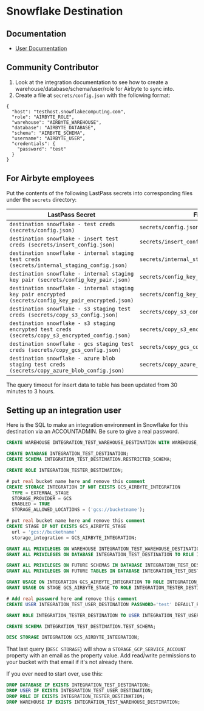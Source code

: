 # Snowflake Destination

## Documentation
* [User Documentation](https://docs.airbyte.com/integrations/destinations/snowflake)

## Community Contributor
1. Look at the integration documentation to see how to create a warehouse/database/schema/user/role for Airbyte to sync into.
1. Create a file at `secrets/config.json` with the following format:
```
{
  "host": "testhost.snowflakecomputing.com",
  "role": "AIRBYTE_ROLE",
  "warehouse": "AIRBYTE_WAREHOUSE",
  "database": "AIRBYTE_DATABASE",
  "schema": "AIRBYTE_SCHEMA",
  "username": "AIRBYTE_USER",
  "credentials": {
    "password": "test"
  }
}
```

## For Airbyte employees

Put the contents of the following LastPass secrets into corresponding files under the `secrets` directory:

| LastPass Secret | File |
| --- | --- |
| `destination snowflake - test creds (secrets/config.json)` | `secrets/config.json` |
| `destination snowflake - insert test creds (secrets/insert_config.json)` | `secrets/insert_config.json` |
| `destination snowflake - internal staging test creds (secrets/internal_staging_config.json)` | `secrets/internal_staging_config.json` |
| `destination snowflake - internal staging key pair (secrets/config_key_pair.json)` | `secrets/config_key_pair.json` |
| `destination snowflake - internal staging key pair encrypted (secrets/config_key_pair_encrypted.json)` | `secrets/config_key_pair_encrypted.json` |
| `destination snowflake - s3 staging test creds (secrets/copy_s3_config.json)` | `secrets/copy_s3_config.json` |
| `destination snowflake - s3 staging encrypted test creds (secrets/copy_s3_encrypted_config.json)` | `secrets/copy_s3_encrypted_config.json` |
| `destination snowflake - gcs staging test creds (secrets/copy_gcs_config.json)` | `secrets/copy_gcs_config.json` |
| `destination snowflake - azure blob staging test creds (secrets/copy_azure_blob_config.json)` | `secrets/copy_azure_blob_config.json` |

The query timeout for insert data to table has been updated from 30 minutes to 3 hours.

## Setting up an integration user

Here is the SQL to make an integration environment in Snowflake for this destination via an ACCOUNTADMIN. Be sure to give a real password.

```sql
CREATE WAREHOUSE INTEGRATION_TEST_WAREHOUSE_DESTINATION WITH WAREHOUSE_SIZE = 'XSMALL' WAREHOUSE_TYPE = 'STANDARD' AUTO_SUSPEND = 600 AUTO_RESUME = TRUE;

CREATE DATABASE INTEGRATION_TEST_DESTINATION;
CREATE SCHEMA INTEGRATION_TEST_DESTINATION.RESTRICTED_SCHEMA;

CREATE ROLE INTEGRATION_TESTER_DESTINATION;

# put real bucket name here and remove this comment
CREATE STORAGE INTEGRATION IF NOT EXISTS GCS_AIRBYTE_INTEGRATION
  TYPE = EXTERNAL_STAGE
  STORAGE_PROVIDER = GCS
  ENABLED = TRUE
  STORAGE_ALLOWED_LOCATIONS = ('gcs://bucketname');

# put real bucket name here and remove this comment
CREATE STAGE IF NOT EXISTS GCS_AIRBYTE_STAGE
  url = 'gcs://bucketname'
  storage_integration = GCS_AIRBYTE_INTEGRATION;

GRANT ALL PRIVILEGES ON WAREHOUSE INTEGRATION_TEST_WAREHOUSE_DESTINATION TO ROLE INTEGRATION_TESTER_DESTINATION;
GRANT ALL PRIVILEGES ON DATABASE INTEGRATION_TEST_DESTINATION TO ROLE INTEGRATION_TESTER_DESTINATION;

GRANT ALL PRIVILEGES ON FUTURE SCHEMAS IN DATABASE INTEGRATION_TEST_DESTINATION TO ROLE INTEGRATION_TESTER_DESTINATION;
GRANT ALL PRIVILEGES ON FUTURE TABLES IN DATABASE INTEGRATION_TEST_DESTINATION TO ROLE INTEGRATION_TESTER_DESTINATION;

GRANT USAGE ON INTEGRATION GCS_AIRBYTE_INTEGRATION TO ROLE INTEGRATION_TESTER_DESTINATION;
GRANT USAGE ON STAGE GCS_AIRBYTE_STAGE TO ROLE INTEGRATION_TESTER_DESTINATION;

# Add real password here and remove this comment
CREATE USER INTEGRATION_TEST_USER_DESTINATION PASSWORD='test' DEFAULT_ROLE=INTEGRATION_TESTER_DESTINATION DEFAULT_WAREHOUSE=INTEGRATION_TEST_WAREHOUSE_DESTINATION MUST_CHANGE_PASSWORD=false;

GRANT ROLE INTEGRATION_TESTER_DESTINATION TO USER INTEGRATION_TEST_USER_DESTINATION;

CREATE SCHEMA INTEGRATION_TEST_DESTINATION.TEST_SCHEMA;

DESC STORAGE INTEGRATION GCS_AIRBYTE_INTEGRATION;
```

That last query (`DESC STORAGE`) will show a `STORAGE_GCP_SERVICE_ACCOUNT` property with an email as the property value. Add read/write permissions to your bucket with that email if it's not already there.

If you ever need to start over, use this:
```sql
DROP DATABASE IF EXISTS INTEGRATION_TEST_DESTINATION;
DROP USER IF EXISTS INTEGRATION_TEST_USER_DESTINATION;
DROP ROLE IF EXISTS INTEGRATION_TESTER_DESTINATION;
DROP WAREHOUSE IF EXISTS INTEGRATION_TEST_WAREHOUSE_DESTINATION;
```